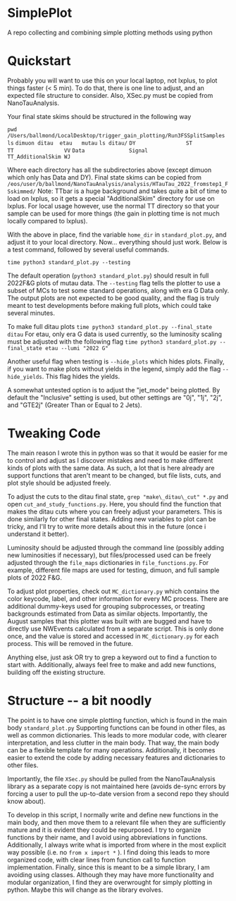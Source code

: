 # SimplePlot
A repo collecting and combining simple plotting methods using python

# Quickstart
Probably you will want to use this on your local laptop, not lxplus, to plot things faster (< 5 min).
To do that, there is one line to adjust, and an expected file structure to consider. 
Also, XSec.py must be copied from NanoTauAnalysis.

Your final state skims should be structured in the following way

`pwd`
`/Users/ballmond/LocalDesktop/trigger_gain_plotting/Run3FSSplitSamples`
`ls`
`dimuon ditau  etau   mutau`
`ls ditau/`
`DY                ST                TT                VV`
`Data              Signal            TT_AdditionalSkim WJ`

Where each directory has all the subdirectories above (except dimuon which only has Data and DY).
Final state skims can be copied from 
`/eos/user/b/ballmond/NanoTauAnalysis/analysis/HTauTau_2022_fromstep1_FSskimmed/`
Note: TTbar is a huge background and takes quite a bit of time to load on lxplus, so it gets a special
"AdditionalSkim" directory for use on lxplus. For local usage however, use the normal TT directory so that
your sample can be used for more things (the gain in plotting time is not much locally compared to lxplus).

With the above in place, find the variable `home_dir` in `standard_plot.py`, and adjust it to your local
directory. Now... everything should just work. Below is a test command, followed by several useful commands.

`time python3 standard_plot.py --testing`

The default operation (`python3 standard_plot.py`) should result in full 2022F&G plots of mutau data.
The `--testing` flag tells the plotter to use a subset of MCs to test some standard operations, along with
era G Data only. The output plots are not expected to be good quality, and the flag is truly meant to
test developments before making full plots, which could take several minutes. 

To make full ditau plots
`time python3 standard_plot.py --final_state ditau`
For etau, only era G data is used currently, so the luminosity scaling must be adjusted with the following flag
`time python3 standard_plot.py --final_state etau --lumi "2022 G"`

Another useful flag when testing is `--hide_plots` which hides plots. Finally, if you want to make plots without
yields in the legend, simply add the flag `--hide_yields`. This flag hides the yields.

A somewhat untested option is to adjust the "jet\_mode" being plotted. By default the "Inclusive" setting is used,
but other settings are "0j", "1j", "2j", and "GTE2j" (Greater Than or Equal to 2 Jets).

# Tweaking Code
The main reason I wrote this in python was so that it would be easier for me to control and adjust as I
discover mistakes and need to make different kinds of plots with the same data. As such, a lot that is here
already are support functions that aren't meant to be changed, but file lists, cuts, and plot style should
be adjusted freely.

To adjust the cuts to the ditau final state, `grep "make\_ditau\_cut" *.py` and open `cut_and_study_functions.py`.
Here, you should find the function that makes the ditau cuts where you can freely adjust your parameters. 
This is done similarly for other final states.
Adding new variables to plot can be tricky, and I'll try to write more details about this in the future 
(once i understand it better).

Luminosity should be adjusted through the command line (possibly adding new luminosities if necessary), but
files/processed used can be freely adjusted through the `file_maps` dictionaries in `file_functions.py`.
For example, different file maps are used for testing, dimuon, and full sample plots of 2022 F&G.

To adjust plot properties, check out `MC_dictionary.py` which contains the color keycode, label, and other
information for every MC process. There are additional dummy-keys used for grouping subprocesses, or treating
backgrounds estimated from Data as similar objects. Importantly, the August samples that this plotter was built
with are bugged and have to directly use NWEvents calculated from a separate script. This is only done once,
and the value is stored and accessed in `MC_dictionary.py` for each process. This will be removed in the future.

Anything else, just ask OR try to grep a keyword out to find a function to start with.
Additionally, always feel free to make and add new functions, building off the existing structure.

# Structure -- a bit noodly
The point is to have one simple plotting function, which is found in the main body `standard_plot.py`
Supporting functions can be found in other files, as well as common dictionaries.
This leads to more modular code, with clearer interpretation, and less clutter in the main body.
That way, the main body can be a flexible template for many operations. Additionally,
it becomes easier to extend the code by adding necessary features and dictionaries to other files.

Importantly, the file `XSec.py` should be pulled from the NanoTauAnalysis library as a separate copy
is not maintained here (avoids de-sync errors by forcing a user to pull the up-to-date version from
a second repo they should know about).

To develop in this script, I normally write and define new functions in the main body, and then
move them to a relevant file when they are sufficiently mature and it is evident they could be repurposed.
I try to organize functions by their name, and I avoid using abbreviations in functions. Additionally,
I always write what is imported from where in the most explicit way possible (i.e. no `from x import *` ).
I find doing this leads to more organized code, with clear lines from function call to function implementation.
Finally, since this is meant to be a simple library, I am avoiding using classes. Although they may
have more functionality and modular organization, I find they are overwrought for simply plotting in python.
Maybe this will change as the library evolves.
